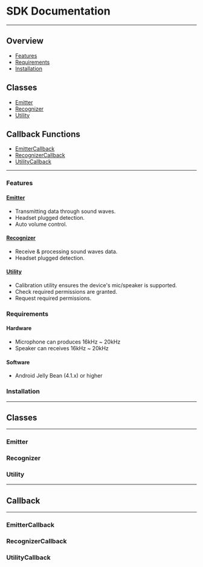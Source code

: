 # SDK Documentation
---

## Overview
- [Features](#features)
- [Requirements](#requirements)
- [Installation](#installation)

## Classes
- [Emitter](#emitter)
- [Recognizer](#recognizer)
- [Utility](#utility)

## Callback Functions
- [EmitterCallback](#emittercallback)
- [RecognizerCallback](#recognizercallback)
- [UtilityCallback](#utilitycallback)

---

### Features

#### [Emitter](###emitter)

- Transmitting data through sound waves.
- Headset plugged detection.
- Auto volume control.

#### [Recognizer](#recognizer)

- Receive & processing sound waves data.
- Headset plugged detection.

#### [Utility](#utility)

- Calibration utility ensures the device's mic/speaker is supported.
- Check required permissions are granted.
- Request required permissions.


### Requirements

#### Hardware
* Microphone can produces 16kHz \~ 20kHz
* Speaker can receives 16kHz \~ 20kHz

#### Software
* Android Jelly Bean (4.1.x) or higher 


### Installation


---
## Classes
---

### Emitter


### Recognizer


### Utility



---
## Callback
---

### EmitterCallback


### RecognizerCallback


### UtilityCallback
